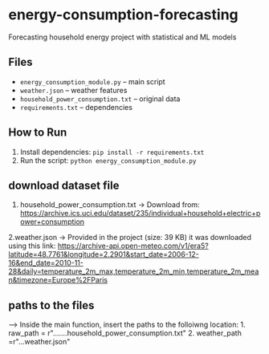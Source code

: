 # energy-consumption-forecasting
Forecasting household energy project with statistical and ML models
## Files
- `energy_consumption_module.py` – main script
- `weather.json` – weather features
- `household_power_consumption.txt` – original data
- `requirements.txt` – dependencies

## How to Run
1. Install dependencies: `pip install -r requirements.txt`
2. Run the script: `python energy_consumption_module.py`

## download dataset file
1. household_power_consumption.txt
     → Download from: https://archive.ics.uci.edu/dataset/235/individual+household+electric+power+consumption

2.weather.json
     → Provided in the project (size: 39 KB)
      it was downloaded using this link: https://archive-api.open-meteo.com/v1/era5?latitude=48.7761&longitude=2.2901&start_date=2006-12-16&end_date=2010-11-28&daily=temperature_2m_max,temperature_2m_min,temperature_2m_mean&timezone=Europe%2FParis

## paths to the files
--> Inside the main function, insert the paths to the folloiwng location:
              1.  raw_path = r".......household_power_consumption.txt"
              2.  weather_path =r"...weather.json"


